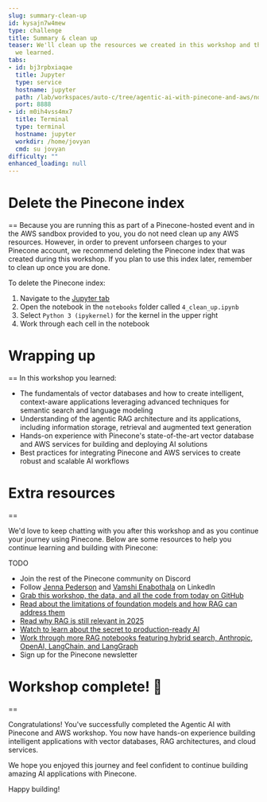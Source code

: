 ```yaml
---
slug: summary-clean-up
id: kysajn7w4mew
type: challenge
title: Summary & clean up
teaser: We'll clean up the resources we created in this workshop and then review what
  we learned.
tabs:
- id: bj3rpbxiaqae
  title: Jupyter
  type: service
  hostname: jupyter
  path: /lab/workspaces/auto-c/tree/agentic-ai-with-pinecone-and-aws/notebooks/4_clean_up.ipynb
  port: 8888
- id: m0ih4vss4mx7
  title: Terminal
  type: terminal
  hostname: jupyter
  workdir: /home/jovyan
  cmd: su jovyan
difficulty: ""
enhanced_loading: null
---
```

# Delete the Pinecone index
==
Because you are running this as part of a Pinecone-hosted event and in the AWS sandbox provided to you, you do not need clean up any AWS resources. However, in order to prevent unforseen charges to your Pinecone account, we recommend deleting the Pinecone index that was created during this workshop. If you plan to use this index later, remember to clean up once you are done.

To delete the Pinecone index:
1. Navigate to the [Jupyter tab](tab-0)
2. Open the notebook in the `notebooks` folder called `4_clean_up.ipynb`
3. Select `Python 3 (ipykernel)` for the kernel in the upper right
4. Work through each cell in the notebook

# Wrapping up
==
In this workshop you learned:
- The fundamentals of vector databases and how to create intelligent, context-aware applications leveraging advanced techniques for semantic search and language modeling
- Understanding of the agentic RAG architecture and its applications, including information storage, retrieval and augmented text generation
- Hands-on experience with Pinecone's state-of-the-art vector database and AWS services for building and deploying AI solutions
- Best practices for integrating Pinecone and AWS services to create robust and scalable AI workflows

# Extra resources
==

We'd love to keep chatting with you after this workshop and as you continue your journey using Pinecone. Below are some resources to help you continue learning and building with Pinecone:

TODO

- Join the rest of the Pinecone community on Discord
- Follow [Jenna Pederson](https://www.linkedin.com/in/jennapederson/) and [Vamshi Enabothala](https://www.linkedin.com/in/vkenabothala/) on LinkedIn
- [Grab this workshop, the data, and all the code from today on GitHub](https://github.com/pinecone-io/agentic-ai-with-pinecone-and-aws)
- [Read about the limitations of foundation models and how RAG can address them](https://www.pinecone.io/learn/retrieval-augmented-generation/)
- [Read why RAG is still relevant in 2025](https://www.pinecone.io/learn/rag-2025/)
- [Watch to learn about the secret to production-ready AI](https://youtu.be/buvRFJ-snAc)
- [Work through more RAG notebooks featuring hybrid search, Anthropic, OpenAI, LangChain, and LangGraph](https://docs.pinecone.io/examples/notebooks#retrieval-augmented-generation-rag)
- Sign up for the Pinecone newsletter


# Workshop complete! 🎉
==

Congratulations! You've successfully completed the Agentic AI with Pinecone and AWS workshop. You now have hands-on experience building intelligent applications with vector databases, RAG architectures, and cloud services.

We hope you enjoyed this journey and feel confident to continue building amazing AI applications with Pinecone.

Happy building!